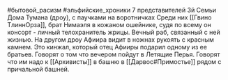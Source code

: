 #бытовой_расизм #эльфийские_хроники 
7 представителей 3й Семьи Дома Тумана (дроу), с паучками на воротничках
Среди них [[Гвино ТлиннОрза]], брат Нимаэля в кожаном ошейнике, судя по всему он консорт - личный телохранитель жрицы. Вечный раб, связанный с ней жизнью.
На другом дроу Афиира видит в ножнах рукоять с красным камнем. Это кинжал, который отец Афииры подарил одному из ее братьев.
Говорят о том что вечером пойдут в Летящие Перья. Говорят что им надо к [[Архивисты]] в башню в [[Дарвос#Примостье]] рядом с причальной башней.
